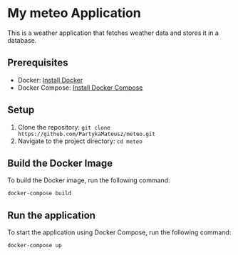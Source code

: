 # My meteo Application

This is a weather application that fetches weather data and stores it in a database.

## Prerequisites

- Docker: [Install Docker](https://docs.docker.com/get-docker/)
- Docker Compose: [Install Docker Compose](https://docs.docker.com/compose/install/)

## Setup

1. Clone the repository: `git clone https://github.com/PartykaMateusz/meteo.git`
2. Navigate to the project directory: `cd meteo`

## Build the Docker Image

To build the Docker image, run the following command:

`docker-compose build`

## Run the application

To start the application using Docker Compose, run the following command:

`docker-compose up`
